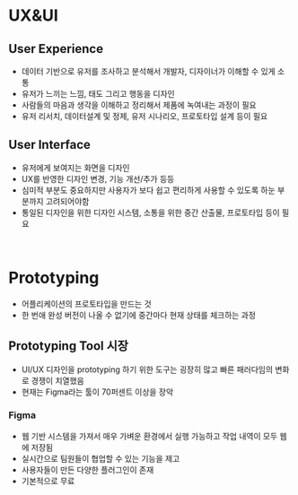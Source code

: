 # UX&UI
## User Experience
- 데이터 기반으로 유저를 조사하고 분석해서 개발자, 디자이너가 이해할 수 있게 소통
- 유저가 느끼는 느낌, 태도 그리고 행동을 디자인
- 사람들의 마음과 생각을 이해하고 정리해서 제품에 녹여내는 과정이 필요
- 유저 리서치, 데이터설계 및 정제, 유저 시나리오, 프로토타입 설계 등이 필요

## User Interface
- 유저에게 보여지는 화면을 디자인
- UX를 반영한 디자인 변경, 기능 개선/추가 등등
- 심미적 부분도 중요하지만 사용자가 보다 쉽고 편리하게 사용할 수 있도록 하눈 부분까지 고려되어야함
- 통일된 디자인을 위한 디자인 시스템, 소통을 위한 중간 산출물, 프로토타입 등이 필요

&nbsp;


# Prototyping
- 어플리케이션의 프로토타입을 만드는 것
- 한 번애 완성 버전이 나올 수 없기에 중간마다 현재 상태를 체크하는 과정

## Prototyping Tool 시장
- UI/UX 디자인을 prototyping 하기 위한 도구는 굉장히 많고 빠른 패러다임의 변화로 경쟁이 치열했음
- 현재는 Figma라는 툴이 70퍼센트 이상을 장악

### Figma
- 웹 기반 시스템을 가져서 매우 가벼운 환경에서 실행 가능하고 작업 내역이 모두 웹에 저장됨
- 실시간으로 팀원들이 협업할 수 있는 기능을 제고
- 사용자들이 만든 다양한 플러그인이 존재
- 기본적으로 무료